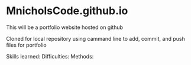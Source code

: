 # MnicholsCode.github.io

This will be a portfolio website hosted on github

Cloned for local repository using cammand line to add, commit, and push files for portfolio

Skills learned:
Difficulties:
Methods:
